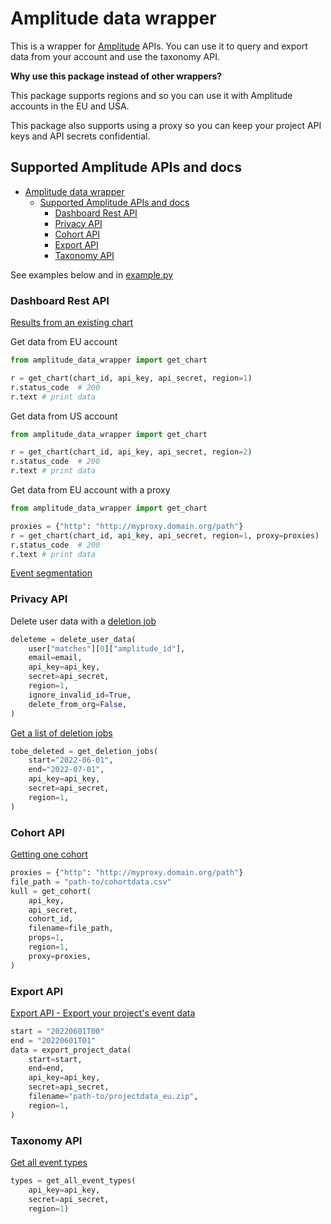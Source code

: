 # Amplitude data wrapper

This is a wrapper for [Amplitude](https://amplitude.com/) APIs. You can use it to query and export data from your account and use the taxonomy API.

**Why use this package instead of other wrappers?**

This package supports regions and so you can use it with Amplitude accounts in the EU and USA.

This package also supports using a proxy so you can keep your project API keys and API secrets confidential.

## Supported Amplitude APIs and docs

- [Amplitude data wrapper](#amplitude-data-wrapper)
  - [Supported Amplitude APIs and docs](#supported-amplitude-apis-and-docs)
    - [Dashboard Rest API](#dashboard-rest-api)
    - [Privacy API](#privacy-api)
    - [Cohort API](#cohort-api)
    - [Export API](#export-api)
    - [Taxonomy API](#taxonomy-api)

See examples below and in [example.py](example.py)

### Dashboard Rest API

[Results from an existing chart](https://developers.amplitude.com/docs/dashboard-rest-api#results-from-an-existing-chart)

Get data from EU account

```python
from amplitude_data_wrapper import get_chart

r = get_chart(chart_id, api_key, api_secret, region=1)
r.status_code  # 200
r.text # print data
```

Get data from US account

```python
from amplitude_data_wrapper import get_chart

r = get_chart(chart_id, api_key, api_secret, region=2)
r.status_code  # 200
r.text # print data
```

Get data from EU account with a proxy

```python
from amplitude_data_wrapper import get_chart

proxies = {"http": "http://myproxy.domain.org/path"}
r = get_chart(chart_id, api_key, api_secret, region=1, proxy=proxies)
r.status_code  # 200
r.text # print data
```

[Event segmentation](https://developers.amplitude.com/docs/dashboard-rest-api#event-segmentation)



### Privacy API

Delete user data with a [deletion job](https://developers.amplitude.com/docs/user-deletion#deletion-job)

```python
deleteme = delete_user_data(
    user["matches"][0]["amplitude_id"],
    email=email,
    api_key=api_key,
    secret=api_secret,
    region=1,
    ignore_invalid_id=True,
    delete_from_org=False,
)
```

[Get a list of deletion jobs](https://developers.amplitude.com/docs/user-deletion#get)

```python
tobe_deleted = get_deletion_jobs(
    start="2022-06-01",
    end="2022-07-01",
    api_key=api_key,
    secret=api_secret,
    region=1,
)
```

### Cohort API

[Getting one cohort](https://developers.amplitude.com/docs/behavioral-cohorts-api#getting-one-cohort)

```python
proxies = {"http": "http://myproxy.domain.org/path"}
file_path = "path-to/cohortdata.csv"
kull = get_cohort(
    api_key,
    api_secret,
    cohort_id,
    filename=file_path,
    props=1,
    region=1,
    proxy=proxies,
)
```

### Export API

[Export API - Export your project's event data](https://developers.amplitude.com/docs/export-api#export-api---export-your-projects-event-data)

```python
start = "20220601T00"
end = "20220601T01"
data = export_project_data(
    start=start,
    end=end,
    api_key=api_key,
    secret=api_secret,
    filename="path-to/projectdata_eu.zip",
    region=1,
)
```

### Taxonomy API

[Get all event types](https://developers.amplitude.com/docs/taxonomy-api#get-all-event-types)

```python
types = get_all_event_types(
    api_key=api_key, 
    secret=api_secret, 
    region=1)
```
